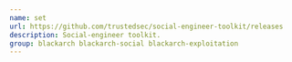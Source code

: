 ```yaml
---
name: set
url: https://github.com/trustedsec/social-engineer-toolkit/releases
description: Social-engineer toolkit.
group: blackarch blackarch-social blackarch-exploitation
---
```

